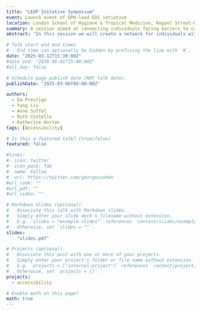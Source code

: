 ```yaml
---
title: "LEAP Initative Symposium"
event: Launch event of EPH-lead EDI intiative
location: London School of Hygiene & Tropical Medicine, Keppel Street-LG8
summary: A session aimed at connecting individuals facing bariers to career progression within academia
abstract: "In this session we will create a network for individuals within EPH, as well as crowd-source ideas for training activities which the initiative will facilitate"

# Talk start and end times.
#   End time can optionally be hidden by prefixing the line with `#`.
date: "2025-03-12T15:30:00Z"
#date_end: "2030-06-01T15:00:00Z"
#all_day: false

# Schedule page publish date (NOT talk date).
publishDate: "2025-03-06T00:00:00Z"

authors:
  - Em Prestige
  - Yang Liu
  - Anne Suffel
  - Ruth Costello
  - Katherine Horton
tags: [Accessibility]

# Is this a featured talk? (true/false)
featured: false

#links:
#- icon: twitter
#  icon_pack: fab
#  name: Follow
#  url: https://twitter.com/georgecushen
#url_code: ""
#url_pdf: ""
#url_video: ""

# Markdown Slides (optional).
#   Associate this talk with Markdown slides.
#   Simply enter your slide deck's filename without extension.
#   E.g. `slides = "example-slides"` references `content/slides/example-slides.md`.
#   Otherwise, set `slides = ""`.
slides: 
    "slides.pdf"

# Projects (optional).
#   Associate this post with one or more of your projects.
#   Simply enter your project's folder or file name without extension.
#   E.g. `projects = ["internal-project"]` references `content/project/deep-learning/index.md`.
#   Otherwise, set `projects = []`.
projects:
  - accessibility

# Enable math on this page?
math: true
---
```


